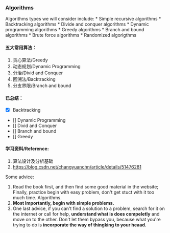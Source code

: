 ### Algorithms

Algorithms types we will consider include:
	* Simple recursive algorithms
	* Backtracking algorithms
	* Divide and conquer algorithms
	* Dynamic programming algorithms
	* Greedy algorithms
	* Branch and bound algorithms
	* Brute force algorithms
	* Randomized algorigthms


#### 五大常用算法：
1. 贪心算法/Greedy
2. 动态规划/Dynamic Programming
3. 分治/Divid and Conquer
4. 回溯法/Backtracking
5. 分支界限/Branch and bound

#### 已总结：
- [x] Backtracking
- [] Dynamic Programming
- [] Divid and Conquer
- [] Branch and bound
- [] Greedy


#### 学习资料/Reference:
1. 算法设计及分析基础
2. https://blog.csdn.net/changyuanchn/article/details/51476281 

Some advice:
1. Read the book first, and then find some good material in the website; Finally, practice begin with easy problem, don't get stuct with it too much time. Algorithms.
2. **Most Importantly, begin with simple problems.**
3. One last advice, if you can't find a solution to a problem, search for it on the internet or call for help, **understand what is does compeletly** and move on to the other. Don't let them bypass you, because what you're trying to do is **incorporate the way of thingking to your heaad.** 





